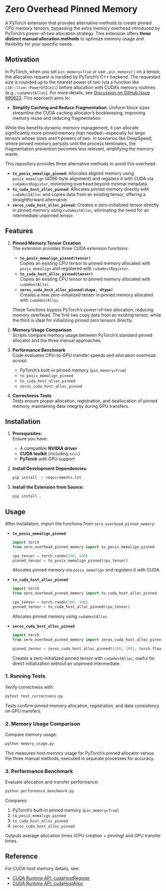 # Zero Overhead Pinned Memory

A PyTorch extension that provides alternative methods to create pinned CPU memory tensors, bypassing the extra memory overhead introduced by PyTorch’s power-of-two allocation strategy. This extension offers **three distinct manual allocation methods** to optimize memory usage and flexibility for your specific needs.

## Motivation

In PyTorch, when you set `pin_memory=True` or use `.pin_memory()` on a tensor, the allocation request is handled by PyTorch’s C++ backend. The requested size is rounded up to the nearest power of two (via a function like `c10::llvm::PowerOf2Ceil`) before allocation with CUDA’s memory routines (e.g., `cudaHostAlloc`). For more details, see [Discussion on GitHub Issue #95823](https://github.com/pytorch/pytorch/issues/95823). This approach aims to:

- **Simplify Caching and Reduce Fragmentation:** Uniform block sizes streamline the CUDA caching allocator’s bookkeeping, improving memory reuse and reducing fragmentation.

While this benefits dynamic memory management, it can allocate significantly more pinned memory than needed—especially for large tensors whose sizes aren’t powers of two. In scenarios like DeepSpeed, where pinned memory persists until the process terminates, the fragmentation prevention becomes less relevant, amplifying the memory waste.

This repository provides three alternative methods to avoid this overhead:

- **`to_posix_memalign_pinned`:** Allocates aligned memory using `posix_memalign` (4096-byte alignment) and registers it with CUDA via `cudaHostRegister`, minimizing overhead beyond minimal metadata.
- **`to_cuda_host_alloc_pinned`:** Allocates pinned memory directly with `cudaHostAlloc` and copies data from an existing tensor, offering a straightforward alternative.
- **`zeros_cuda_host_alloc_pinned`:** Creates a zero-initialized tensor directly in pinned memory using `cudaHostAlloc`, eliminating the need for an intermediate unpinned tensor.

## Features

1. **Pinned Memory Tensor Creation**  
   The extension provides three CUDA extension functions:
   - **`to_posix_memalign_pinned(tensor)`**  
     Copies an existing CPU tensor to pinned memory allocated with `posix_memalign` and registered with `cudaHostRegister`.
   - **`to_cuda_host_alloc_pinned(tensor)`**  
     Copies an existing CPU tensor to pinned memory allocated with `cudaHostAlloc`.
   - **`zeros_cuda_host_alloc_pinned(shape, dtype)`**  
     Creates a new zero-initialized tensor in pinned memory allocated with `cudaHostAlloc`.

   These functions bypass PyTorch’s power-of-two allocation, reducing memory overhead. The first two copy data from an existing tensor, while the third is ideal for initializing pinned zero tensors directly.

2. **Memory Usage Comparison**  
   Scripts compare memory usage between PyTorch’s standard pinned allocator and the three manual approaches.

3. **Performance Benchmark**  
   Code evaluates CPU-to-GPU transfer speeds and allocation overhead across:
   - PyTorch’s built-in pinned memory (`pin_memory=True`)
   - `to_posix_memalign_pinned`
   - `to_cuda_host_alloc_pinned`
   - `zeros_cuda_host_alloc_pinned`

4. **Correctness Tests**  
   Tests ensure proper allocation, registration, and deallocation of pinned memory, maintaining data integrity during GPU transfers.

## Installation

1. **Prerequisites:**  
   Ensure you have:
   - A compatible **NVIDIA driver**
   - **CUDA toolkit** (including `nvcc`)
   - **PyTorch** with GPU support

2. **Install Development Dependencies:**  
   ```bash
   pip install -r requirements.txt
   ```

3. **Install the Extension from Source:**  
   ```bash
   pip install .
   ```

## Usage

After installation, import the functions from `zero_overhead_pinned_memory`:

- **`to_posix_memalign_pinned`**  
  ```python
  import torch
  from zero_overhead_pinned_memory import to_posix_memalign_pinned

  cpu_tensor = torch.randn(100, 100)
  pinned_tensor = to_posix_memalign_pinned(cpu_tensor)
  ```
  Allocates pinned memory via `posix_memalign` and registers it with CUDA.

- **`to_cuda_host_alloc_pinned`**  
  ```python
  import torch
  from zero_overhead_pinned_memory import to_cuda_host_alloc_pinned

  cpu_tensor = torch.randn(100, 100)
  pinned_tensor = to_cuda_host_alloc_pinned(cpu_tensor)
  ```
  Allocates pinned memory using `cudaHostAlloc`.

- **`zeros_cuda_host_alloc_pinned`**  
  ```python
  import torch
  from zero_overhead_pinned_memory import zeros_cuda_host_alloc_pinned

  pinned_tensor = zeros_cuda_host_alloc_pinned((100, 100), torch.float32)
  ```
  Creates a zero-initialized pinned tensor with `cudaHostAlloc`, useful for direct initialization without an unpinned intermediate.

### 1. Running Tests

Verify correctness with:
```bash
pytest test_correctness.py
```
Tests confirm pinned memory allocation, registration, and data consistency on GPU transfers.

### 2. Memory Usage Comparison

Compare memory usage:
```bash
python memory_usage.py
```
This measures host memory usage for PyTorch’s pinned allocator versus the three manual methods, executed in separate processes for accuracy.

### 3. Performance Benchmark

Evaluate allocation and transfer performance:
```bash
python performance_benchmark.py
```
Compares:
1. PyTorch’s built-in pinned memory (`pin_memory=True`)
2. `to_posix_memalign_pinned`
3. `to_cuda_host_alloc_pinned`
4. `zeros_cuda_host_alloc_pinned`

Outputs average allocation times (CPU creation + pinning) and GPU transfer times.


## Reference

For CUDA host memory details, see:
- [CUDA Runtime API: cudaHostRegister](https://docs.nvidia.com/cuda/cuda-runtime-api/group__CUDART__MEMORY.html#group__CUDART__MEMORY_1g81fd4101862bbefdb42a62d60e515eea)
- [CUDA Runtime API: cudaHostAlloc](https://docs.nvidia.com/cuda/cuda-runtime-api/group__CUDART__MEMORY.html#group__CUDART__MEMORY_1gb65da58f444e7230d3322b6126bb4902)